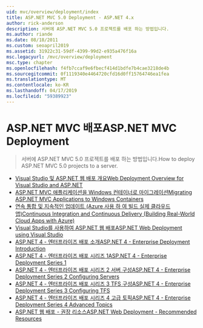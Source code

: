 ```yaml
---
uid: mvc/overview/deployment/index
title: ASP.NET MVC 5.0 Deployment - ASP.NET 4.x
author: rick-anderson
description: 서버에 ASP.NET MVC 5.0 프로젝트를 배포 하는 방법입니다.
ms.author: riande
ms.date: 08/18/2011
ms.custom: seoapril2019
ms.assetid: 31922c31-59df-4399-99d2-e935a476f16a
msc.legacyurl: /mvc/overview/deployment
msc.type: chapter
ms.openlocfilehash: f4fb7ccaf9e6fbecf414d1bdfe7b4cae3218de4b
ms.sourcegitcommit: 0f1119340e4464720cfd16d0ff15764746ea1fea
ms.translationtype: MT
ms.contentlocale: ko-KR
ms.lasthandoff: 04/17/2019
ms.locfileid: "59389923"
---
```

# <a name="aspnet-mvc-deployment"></a><span data-ttu-id="ef7dd-103">ASP.NET MVC 배포</span><span class="sxs-lookup"><span data-stu-id="ef7dd-103">ASP.NET MVC Deployment</span></span>

> <span data-ttu-id="ef7dd-104">서버에 ASP.NET MVC 5.0 프로젝트를 배포 하는 방법입니다.</span><span class="sxs-lookup"><span data-stu-id="ef7dd-104">How to deploy ASP.NET MVC 5.0 projects to a server.</span></span>

- [<span data-ttu-id="ef7dd-105">Visual Studio 및 ASP.NET 웹 배포 개요</span><span class="sxs-lookup"><span data-stu-id="ef7dd-105">Web Deployment Overview for Visual Studio and ASP.NET</span></span>](https://msdn.microsoft.com/library/dd394698)
- [<span data-ttu-id="ef7dd-106">ASP.NET MVC 애플리케이션을 Windows 컨테이너로 마이그레이션</span><span class="sxs-lookup"><span data-stu-id="ef7dd-106">Migrating ASP.NET MVC Applications to Windows Containers</span></span>](docker-aspnetmvc.md)
- [<span data-ttu-id="ef7dd-107">연속 통합 및 지속적인 업데이트 (Azure 사용 하 여 빌드 실제 클라우드 앱)</span><span class="sxs-lookup"><span data-stu-id="ef7dd-107">Continuous Integration and Continuous Delivery (Building Real-World Cloud Apps with Azure)</span></span>](../../../aspnet/overview/developing-apps-with-windows-azure/building-real-world-cloud-apps-with-windows-azure/continuous-integration-and-continuous-delivery.md)
- [<span data-ttu-id="ef7dd-108">Visual Studio를 사용하여 ASP.NET 웹 배포</span><span class="sxs-lookup"><span data-stu-id="ef7dd-108">ASP.NET Web Deployment using Visual Studio</span></span>](../../../web-forms/overview/deployment/visual-studio-web-deployment/index.md)
- [<span data-ttu-id="ef7dd-109">ASP.NET 4 - 엔터프라이즈 배포 소개</span><span class="sxs-lookup"><span data-stu-id="ef7dd-109">ASP.NET 4 - Enterprise Deployment Introduction</span></span>](../../../web-forms/overview/deployment/deploying-web-applications-in-enterprise-scenarios/index.md)
- [<span data-ttu-id="ef7dd-110">ASP.NET 4 - 엔터프라이즈 배포 시리즈 1</span><span class="sxs-lookup"><span data-stu-id="ef7dd-110">ASP.NET 4 - Enterprise Deployment Series 1</span></span>](../../../web-forms/overview/deployment/web-deployment-in-the-enterprise/index.md)
- [<span data-ttu-id="ef7dd-111">ASP.NET 4 - 엔터프라이즈 배포 시리즈 2 서버 구성</span><span class="sxs-lookup"><span data-stu-id="ef7dd-111">ASP.NET 4 - Enterprise Deployment Series 2 Configuring Servers</span></span>](../../../web-forms/overview/deployment/configuring-server-environments-for-web-deployment/index.md)
- [<span data-ttu-id="ef7dd-112">ASP.NET 4 - 엔터프라이즈 배포 시리즈 3 TFS 구성</span><span class="sxs-lookup"><span data-stu-id="ef7dd-112">ASP.NET 4 - Enterprise Deployment Series 3 Configuring TFS</span></span>](../../../web-forms/overview/deployment/configuring-team-foundation-server-for-web-deployment/index.md)
- [<span data-ttu-id="ef7dd-113">ASP.NET 4 - 엔터프라이즈 배포 시리즈 4 고급 토픽</span><span class="sxs-lookup"><span data-stu-id="ef7dd-113">ASP.NET 4 - Enterprise Deployment Series 4 Advanced Topics</span></span>](../../../web-forms/overview/deployment/advanced-enterprise-web-deployment/index.md)
- [<span data-ttu-id="ef7dd-114">ASP.NET 웹 배포 - 권장 리소스</span><span class="sxs-lookup"><span data-stu-id="ef7dd-114">ASP.NET Web Deployment - Recommended Resources</span></span>](../../../whitepapers/aspnet-web-deployment-content-map.md)
